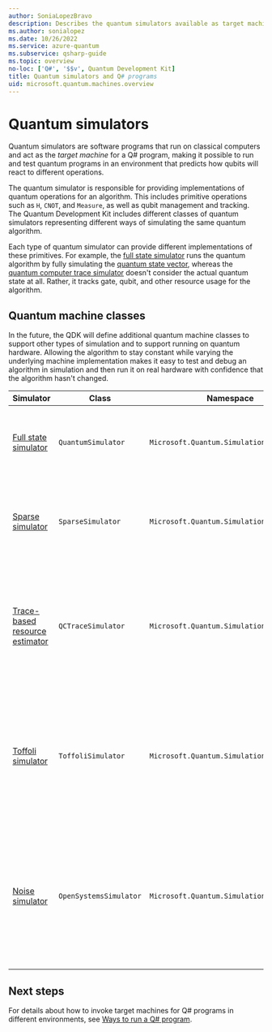 ```yaml
---
author: SoniaLopezBravo
description: Describes the quantum simulators available as target machines for Q# programs.
ms.author: sonialopez
ms.date: 10/26/2022
ms.service: azure-quantum
ms.subservice: qsharp-guide
ms.topic: overview
no-loc: ['Q#', '$$v', Quantum Development Kit]
title: Quantum simulators and Q# programs
uid: microsoft.quantum.machines.overview
---
```


# Quantum simulators

Quantum simulators are software programs that run on classical computers and act as the *target machine* for a Q# program, making it possible to run and test quantum programs in an environment that predicts how qubits will react to different operations. 

The quantum simulator is responsible for providing implementations of quantum operations for an algorithm. This includes primitive operations such as `H`, `CNOT`, and `Measure`, as well as qubit management and tracking. The Quantum Development Kit includes different classes of quantum simulators representing different ways of simulating the same quantum algorithm.

Each type of quantum simulator can provide different implementations of these primitives. For example, the [full state simulator](xref:microsoft.quantum.machines.overview.full-state-simulator) runs the quantum algorithm by fully simulating the [quantum state vector](xref:microsoft.quantum.glossary-qdk#quantum-state), whereas the [quantum computer trace simulator](xref:microsoft.quantum.machines.overview.qc-trace-simulator.intro) doesn't consider the actual quantum state at all. Rather, it tracks gate, qubit, and other resource usage for the algorithm.

## Quantum machine classes

In the future, the QDK will define additional quantum machine classes to support other types of simulation and to support running on quantum hardware. Allowing the algorithm to stay constant while varying the underlying machine implementation makes it easy to test and debug an algorithm in simulation and then run it on real hardware with confidence that the algorithm hasn't changed.

|Simulator |Class| Namespace|Description|
|-----|------|---|------|
|[Full state simulator](xref:microsoft.quantum.machines.overview.full-state-simulator)| `QuantumSimulator` | `Microsoft.Quantum.Simulation.Simulators`| Runs and debugs quantum algorithms, and is limited to about 30 qubits. |
|[Sparse simulator](xref:microsoft.quantum.machines.overview.sparse-simulator)| `SparseSimulator` | `Microsoft.Quantum.Simulation.Simulators`| Simulates quantum algorithms with sparse states, small number of states in superposition.|
|[Trace-based resource estimator](xref:microsoft.quantum.machines.overview.qc-trace-simulator.intro)|  `QCTraceSimulator` | `Microsoft.Quantum.Simulation.Simulators`| Runs advanced analysis of resources consumptions for the algorithm's entire call-graph, and supports thousands of qubits.|
|[Toffoli simulator](xref:microsoft.quantum.machines.overview.toffoli-simulator)| `ToffoliSimulator` | `Microsoft.Quantum.Simulation.Simulators`|Simulates quantum algorithms that are limited to `X`, `CNOT`, and multi-controlled `X` quantum operations, and supports million of qubits. |
|[Noise simulator](xref:microsoft.quantum.machines.overview.noise-simulator)| `OpenSystemsSimulator` | `Microsoft.Quantum.Simulation.Simulators`|Simulates quantum algorithms under the presence of noise, and also the *stabilizer representation* (also known as CHP simulation) of quantum algorithms.|

## Next steps

For details about how to invoke target machines for Q# programs in different environments, see [Ways to run a Q# program](xref:microsoft.quantum.user-guide-qdk.overview.host-programs).
